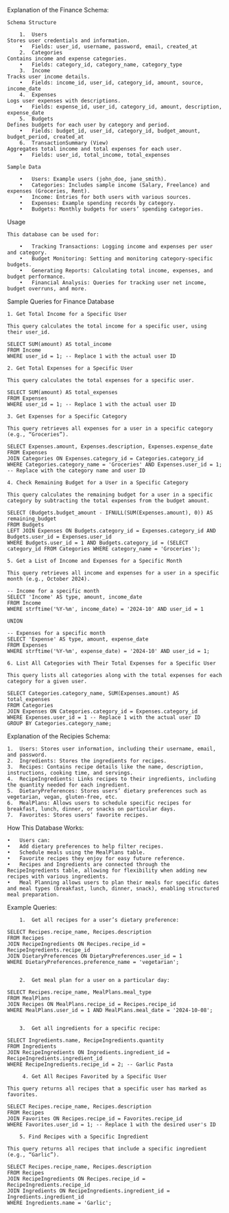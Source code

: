 Explanation of the Finance Schema:

    Schema Structure

        1.	Users
    Stores user credentials and information.
        •	Fields: user_id, username, password, email, created_at
        2.	Categories
    Contains income and expense categories.
        •	Fields: category_id, category_name, category_type
        3.	Income
    Tracks user income details.
        •	Fields: income_id, user_id, category_id, amount, source, income_date
        4.	Expenses
    Logs user expenses with descriptions.
        •	Fields: expense_id, user_id, category_id, amount, description, expense_date
        5.	Budgets
    Defines budgets for each user by category and period.
        •	Fields: budget_id, user_id, category_id, budget_amount, budget_period, created_at
        6.	TransactionSummary (View)
    Aggregates total income and total expenses for each user.
        •	Fields: user_id, total_income, total_expenses

    Sample Data

        •	Users: Example users (john_doe, jane_smith).
        •	Categories: Includes sample income (Salary, Freelance) and expenses (Groceries, Rent).
        •	Income: Entries for both users with various sources.
        •	Expenses: Example spending records by category.
        •	Budgets: Monthly budgets for users’ spending categories.

Usage

    This database can be used for:

        •	Tracking Transactions: Logging income and expenses per user and category.
        •	Budget Monitoring: Setting and monitoring category-specific budgets.
        •	Generating Reports: Calculating total income, expenses, and budget performance.
        •	Financial Analysis: Queries for tracking user net income, budget overruns, and more.

Sample Queries for Finance Database

    1. Get Total Income for a Specific User

    This query calculates the total income for a specific user, using their user_id.

    SELECT SUM(amount) AS total_income
    FROM Income
    WHERE user_id = 1; -- Replace 1 with the actual user ID

    2. Get Total Expenses for a Specific User

    This query calculates the total expenses for a specific user.

    SELECT SUM(amount) AS total_expenses
    FROM Expenses
    WHERE user_id = 1; -- Replace 1 with the actual user ID

    3. Get Expenses for a Specific Category

    This query retrieves all expenses for a user in a specific category (e.g., “Groceries”).

    SELECT Expenses.amount, Expenses.description, Expenses.expense_date
    FROM Expenses
    JOIN Categories ON Expenses.category_id = Categories.category_id
    WHERE Categories.category_name = 'Groceries' AND Expenses.user_id = 1; -- Replace with the category name and user ID

    4. Check Remaining Budget for a User in a Specific Category

    This query calculates the remaining budget for a user in a specific category by subtracting the total expenses from the budget amount.

    SELECT (Budgets.budget_amount - IFNULL(SUM(Expenses.amount), 0)) AS remaining_budget
    FROM Budgets
    LEFT JOIN Expenses ON Budgets.category_id = Expenses.category_id AND Budgets.user_id = Expenses.user_id
    WHERE Budgets.user_id = 1 AND Budgets.category_id = (SELECT category_id FROM Categories WHERE category_name = 'Groceries');

    5. Get a List of Income and Expenses for a Specific Month

    This query retrieves all income and expenses for a user in a specific month (e.g., October 2024).

    -- Income for a specific month
    SELECT 'Income' AS type, amount, income_date
    FROM Income
    WHERE strftime('%Y-%m', income_date) = '2024-10' AND user_id = 1

    UNION

    -- Expenses for a specific month
    SELECT 'Expense' AS type, amount, expense_date
    FROM Expenses
    WHERE strftime('%Y-%m', expense_date) = '2024-10' AND user_id = 1;

    6. List All Categories with Their Total Expenses for a Specific User

    This query lists all categories along with the total expenses for each category for a given user.

    SELECT Categories.category_name, SUM(Expenses.amount) AS total_expenses
    FROM Categories
    JOIN Expenses ON Categories.category_id = Expenses.category_id
    WHERE Expenses.user_id = 1 -- Replace 1 with the actual user ID
    GROUP BY Categories.category_name;

Explanation of the Recipies Schema:

	1.	Users: Stores user information, including their username, email, and password.
	2.	Ingredients: Stores the ingredients for recipes.
	3.	Recipes: Contains recipe details like the name, description, instructions, cooking time, and servings.
	4.	RecipeIngredients: Links recipes to their ingredients, including the quantity needed for each ingredient.
	5.	DietaryPreferences: Stores users’ dietary preferences such as vegetarian, vegan, gluten-free, etc.
	6.	MealPlans: Allows users to schedule specific recipes for breakfast, lunch, dinner, or snacks on particular days.
	7.	Favorites: Stores users’ favorite recipes.

How This Database Works:

	•	Users can:
	•	Add dietary preferences to help filter recipes.
	•	Schedule meals using the MealPlans table.
	•	Favorite recipes they enjoy for easy future reference.
	•	Recipes and Ingredients are connected through the RecipeIngredients table, allowing for flexibility when adding new recipes with various ingredients.
	•	Meal Planning allows users to plan their meals for specific dates and meal types (breakfast, lunch, dinner, snack), enabling structured meal preparation.

Example Queries:

	    1.	Get all recipes for a user’s dietary preference:

    SELECT Recipes.recipe_name, Recipes.description 
    FROM Recipes
    JOIN RecipeIngredients ON Recipes.recipe_id = RecipeIngredients.recipe_id
    JOIN DietaryPreferences ON DietaryPreferences.user_id = 1
    WHERE DietaryPreferences.preference_name = 'vegetarian';


	    2.	Get meal plan for a user on a particular day:

    SELECT Recipes.recipe_name, MealPlans.meal_type
    FROM MealPlans
    JOIN Recipes ON MealPlans.recipe_id = Recipes.recipe_id
    WHERE MealPlans.user_id = 1 AND MealPlans.meal_date = '2024-10-08';


        3.	Get all ingredients for a specific recipe:

    SELECT Ingredients.name, RecipeIngredients.quantity
    FROM Ingredients
    JOIN RecipeIngredients ON Ingredients.ingredient_id = RecipeIngredients.ingredient_id
    WHERE RecipeIngredients.recipe_id = 2; -- Garlic Pasta

         4. Get All Recipes Favorited by a Specific User

    This query returns all recipes that a specific user has marked as favorites.

    SELECT Recipes.recipe_name, Recipes.description
    FROM Recipes
    JOIN Favorites ON Recipes.recipe_id = Favorites.recipe_id
    WHERE Favorites.user_id = 1; -- Replace 1 with the desired user's ID

        5. Find Recipes with a Specific Ingredient

    This query returns all recipes that include a specific ingredient (e.g., “Garlic”).

    SELECT Recipes.recipe_name, Recipes.description
    FROM Recipes
    JOIN RecipeIngredients ON Recipes.recipe_id = RecipeIngredients.recipe_id
    JOIN Ingredients ON RecipeIngredients.ingredient_id = Ingredients.ingredient_id
    WHERE Ingredients.name = 'Garlic';


